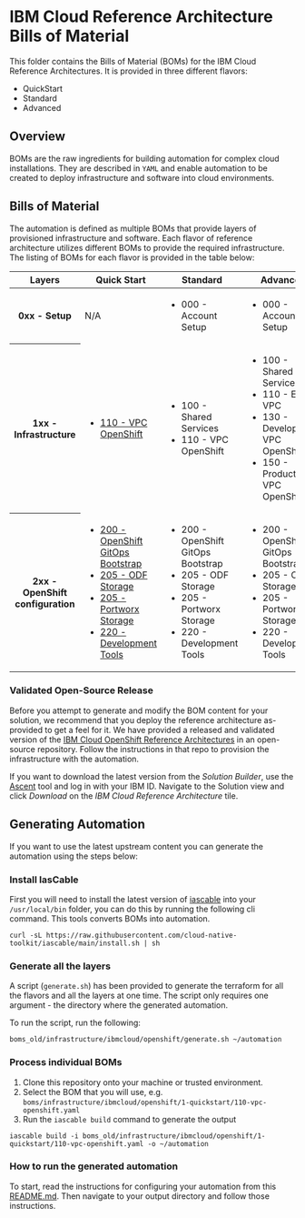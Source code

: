 # IBM Cloud Reference Architecture Bills of Material

This folder contains the Bills of Material (BOMs) for the IBM Cloud Reference Architectures. It is provided in three different flavors:

- QuickStart
- Standard
- Advanced

## Overview

BOMs are the raw ingredients for building automation for complex cloud installations. They are described in `YAML` and enable automation to be created to deploy infrastructure and software into cloud environments.

## Bills of Material

The automation is defined as multiple BOMs that provide layers of provisioned infrastructure and software. Each flavor of reference architecture utilizes different BOMs to provide the required infrastructure. The listing of BOMs for each flavor is provided in the table below:

<table>
<thead>
<tr>
<th>Layers</th>
<th>Quick Start</th>
<th>Standard</th>
<th>Advanced</th>
</tr>
</thead>
<tbody>
<tr>
<th>0xx - Setup</th>
<td>N/A</td>
<td><ul><li>000 - Account Setup</li></ul></td>
<td><ul><li>000 - Account Setup</li></ul></td>
</tr>
<tr>
<th>1xx - Infrastructure</th>
<td><ul><li><a href="1-quickstart/110-vpc-openshift.yaml">110 - VPC OpenShift</a></li></ul></td>
<td>
<ul>
<li>100 - Shared Services</li>
<li>110 - VPC OpenShift</li>
</ul>
</td>
<td>
<ul>
<li>100 - Shared Services</li>
<li>110 - Edge VPC</li>
<li>130 - Development VPC OpenShift</li>
<li>150 - Production VPC OpenShift</li>
</ul>
</td>
</tr>
<tr>
<th>2xx - OpenShift configuration</th>
<td>
<ul>
<li><a href="1-quickstart/200-argocd-bootstrap.yaml">200 - OpenShift GitOps Bootstrap</a></li>
<li><a href="1-quickstart/205-odf-storage.yaml">205 - ODF Storage</a></li>
<li><a href="1-quickstart/205-portworx-storage.yaml">205 - Portworx Storage</a></li>
<li><a href="1-quickstart/220-dev-tools.yaml">220 - Development Tools</a></li>
</ul>
</td>
<td>
<ul>
<li>200 - OpenShift GitOps Bootstrap</li>
<li>205 - ODF Storage</li>
<li>205 - Portworx Storage</li>
<li>220 - Development Tools</li>
</ul>
</td>
<td>
<ul>
<li>200 - OpenShift GitOps Bootstrap</li>
<li>205 - ODF Storage</li>
<li>205 - Portworx Storage</li>
<li>220 - Development Tools</li>
</ul>
</td>
</tr>
</tbody>
</table>

### Validated Open-Source Release

Before you attempt to generate and modify the BOM content for your solution, we recommend that you deploy the reference architecture as-provided to get a feel for it. We have provided a released and validated version of the [IBM Cloud OpenShift Reference Architectures](https://github.com/IBM/automation-ibmcloud-infra-openshift) in an open-source repository. Follow the instructions in that repo to provision the infrastructure with the automation.

If you want to download the latest version from the *Solution Builder*, use the [Ascent](https://ascent.openfn.co) tool and log in with your IBM ID. Navigate to the Solution view and click *Download* on the *IBM Cloud Reference Architecture* tile.

## Generating Automation

If you want to use the latest upstream content you can generate the automation using the steps below:

### Install IasCable

First you will need to install the latest version of [iascable](https://github.com/cloud-native-toolkit/iascable) into your `/usr/local/bin` folder, you can do this by running the following cli command. This tools converts BOMs into automation.

```shell
curl -sL https://raw.githubusercontent.com/cloud-native-toolkit/iascable/main/install.sh | sh
```

### Generate all the layers

A script (`generate.sh`) has been provided to generate the terraform for all the flavors and all the layers at one time. The script only requires one argument - the directory where the generated automation.

To run the script, run the following:

```shell
boms_old/infrastructure/ibmcloud/openshift/generate.sh ~/automation
```

### Process individual BOMs

1. Clone this repository onto your machine or trusted environment.
2. Select the BOM that you will use, e.g. `boms/infrastructure/ibmcloud/openshift/1-quickstart/110-vpc-openshift.yaml`
3. Run the `iascable build` command to generate the output

```shell
iascable build -i boms_old/infrastructure/ibmcloud/openshift/1-quickstart/110-vpc-openshift.yaml -o ~/automation
```

### How to run the generated automation

To start, read the instructions for configuring your automation from this [README.md](files/README.md). Then navigate to your output directory and follow those instructions.
